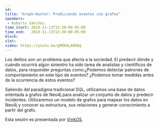 ```yaml
---
id: 
title: "Graph-Hunter: Prediciendo eventos con grafos"
speakers:
 - Roberto Sánchez
time_start: 2019-11-13T12:50:00-05:00
time_end:   2019-11-13T13:30:00-05:00
block: 
slot: 
video: https://youtu.be/gMDKALAOD8g
---
```


Los delitos son un problema que afecta a la sociedad. El predecir dónde y cuándo ocurrirá algún siniestro ha sido tarea de analistas y científicos de datos, para responder preguntas como:¿Podemos detectar patrones de comportamiento en este tipo de eventos? ¿Podemos tomar medidas antes de la ocurrencia de estos eventos?

Saliendo del paradigma tradicional SQL, utilizamos una base de datos orientada a grafos de Neo4j para analizar un conjunto de datos y predecir incidentes. Utilizaremos un modelo de grafos para mapear los datos en Neo4j y conocer su estructura, sus relaciones y generar conocimiento a partir del grafo.

Esta sesión es presentada por <a href="https://vinkos.com/">VinkOS</a>.